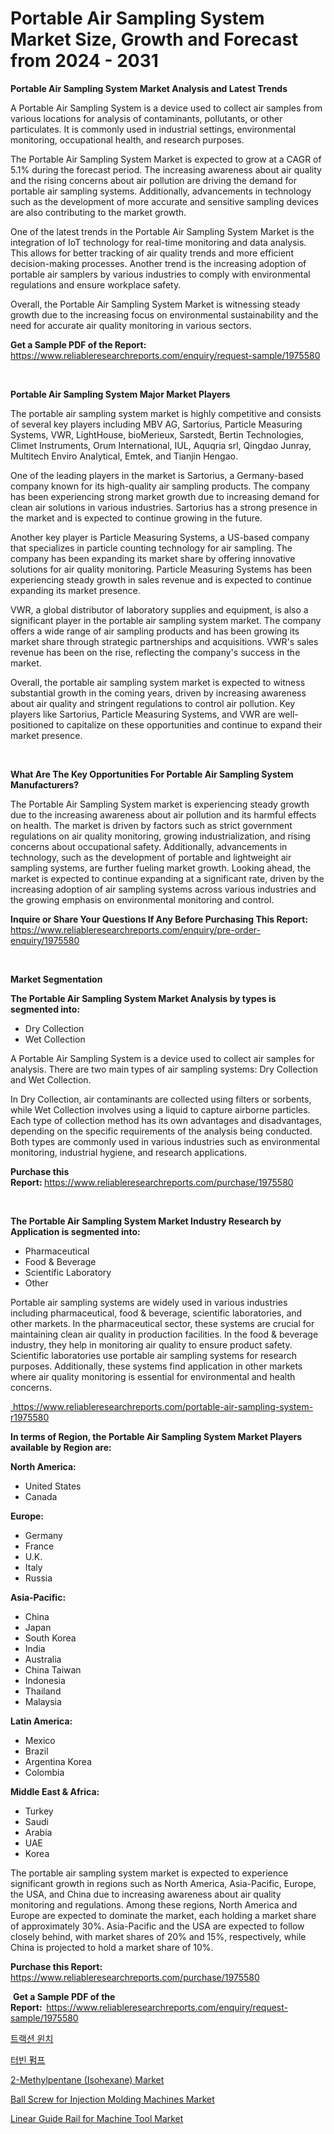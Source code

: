 <p><h1>Portable Air Sampling System Market Size, Growth and Forecast from 2024 - 2031</h1></p><p><strong>Portable Air Sampling System Market Analysis and Latest Trends</strong></p>
<p><p>A Portable Air Sampling System is a device used to collect air samples from various locations for analysis of contaminants, pollutants, or other particulates. It is commonly used in industrial settings, environmental monitoring, occupational health, and research purposes.</p><p>The Portable Air Sampling System Market is expected to grow at a CAGR of 5.1% during the forecast period. The increasing awareness about air quality and the rising concerns about air pollution are driving the demand for portable air sampling systems. Additionally, advancements in technology such as the development of more accurate and sensitive sampling devices are also contributing to the market growth.</p><p>One of the latest trends in the Portable Air Sampling System Market is the integration of IoT technology for real-time monitoring and data analysis. This allows for better tracking of air quality trends and more efficient decision-making processes. Another trend is the increasing adoption of portable air samplers by various industries to comply with environmental regulations and ensure workplace safety.</p><p>Overall, the Portable Air Sampling System Market is witnessing steady growth due to the increasing focus on environmental sustainability and the need for accurate air quality monitoring in various sectors.</p></p>
<p><strong>Get a Sample PDF of the Report:&nbsp;</strong> <a href="https://www.reliableresearchreports.com/enquiry/request-sample/1975580">https://www.reliableresearchreports.com/enquiry/request-sample/1975580</a></p>
<p>&nbsp;</p>
<p><strong>Portable Air Sampling System Major Market Players</strong></p>
<p><p>The portable air sampling system market is highly competitive and consists of several key players including MBV AG, Sartorius, Particle Measuring Systems, VWR, LightHouse, bioMerieux, Sarstedt, Bertin Technologies, Climet Instruments, Orum International, IUL, Aquqria srl, Qingdao Junray, Multitech Enviro Analytical, Emtek, and Tianjin Hengao.</p><p>One of the leading players in the market is Sartorius, a Germany-based company known for its high-quality air sampling products. The company has been experiencing strong market growth due to increasing demand for clean air solutions in various industries. Sartorius has a strong presence in the market and is expected to continue growing in the future.</p><p>Another key player is Particle Measuring Systems, a US-based company that specializes in particle counting technology for air sampling. The company has been expanding its market share by offering innovative solutions for air quality monitoring. Particle Measuring Systems has been experiencing steady growth in sales revenue and is expected to continue expanding its market presence.</p><p>VWR, a global distributor of laboratory supplies and equipment, is also a significant player in the portable air sampling system market. The company offers a wide range of air sampling products and has been growing its market share through strategic partnerships and acquisitions. VWR's sales revenue has been on the rise, reflecting the company's success in the market.</p><p>Overall, the portable air sampling system market is expected to witness substantial growth in the coming years, driven by increasing awareness about air quality and stringent regulations to control air pollution. Key players like Sartorius, Particle Measuring Systems, and VWR are well-positioned to capitalize on these opportunities and continue to expand their market presence.</p></p>
<p>&nbsp;</p>
<p><strong>What Are The Key Opportunities For Portable Air Sampling System Manufacturers?</strong></p>
<p><p>The Portable Air Sampling System market is experiencing steady growth due to the increasing awareness about air pollution and its harmful effects on health. The market is driven by factors such as strict government regulations on air quality monitoring, growing industrialization, and rising concerns about occupational safety. Additionally, advancements in technology, such as the development of portable and lightweight air sampling systems, are further fueling market growth. Looking ahead, the market is expected to continue expanding at a significant rate, driven by the increasing adoption of air sampling systems across various industries and the growing emphasis on environmental monitoring and control.</p></p>
<p><strong>Inquire or Share Your Questions If Any Before Purchasing This Report:</strong> <a href="https://www.reliableresearchreports.com/enquiry/pre-order-enquiry/1975580">https://www.reliableresearchreports.com/enquiry/pre-order-enquiry/1975580</a></p>
<p>&nbsp;</p>
<p><strong>Market Segmentation</strong></p>
<p><strong>The Portable Air Sampling System Market Analysis by types is segmented into:</strong></p>
<p><ul><li>Dry Collection</li><li>Wet Collection</li></ul></p>
<p><p>A Portable Air Sampling System is a device used to collect air samples for analysis. There are two main types of air sampling systems: Dry Collection and Wet Collection. </p><p>In Dry Collection, air contaminants are collected using filters or sorbents, while Wet Collection involves using a liquid to capture airborne particles. Each type of collection method has its own advantages and disadvantages, depending on the specific requirements of the analysis being conducted. Both types are commonly used in various industries such as environmental monitoring, industrial hygiene, and research applications.</p></p>
<p><strong>Purchase this Report:&nbsp;</strong><a href="https://www.reliableresearchreports.com/purchase/1975580">https://www.reliableresearchreports.com/purchase/1975580</a></p>
<p>&nbsp;</p>
<p><strong>The Portable Air Sampling System Market Industry Research by Application is segmented into:</strong></p>
<p><ul><li>Pharmaceutical</li><li>Food & Beverage</li><li>Scientific Laboratory</li><li>Other</li></ul></p>
<p><p>Portable air sampling systems are widely used in various industries including pharmaceutical, food & beverage, scientific laboratories, and other markets. In the pharmaceutical sector, these systems are crucial for maintaining clean air quality in production facilities. In the food & beverage industry, they help in monitoring air quality to ensure product safety. Scientific laboratories use portable air sampling systems for research purposes. Additionally, these systems find application in other markets where air quality monitoring is essential for environmental and health concerns.</p></p>
<p><a href="https://www.reliableresearchreports.com/portable-air-sampling-system-r1975580">&nbsp;https://www.reliableresearchreports.com/portable-air-sampling-system-r1975580</a></p>
<p><strong>In terms of Region, the Portable Air Sampling System Market Players available by Region are:</strong></p>
<p>
    <p> <strong> North America: </strong>
        <ul>
            <li>United States</li>
            <li>Canada</li>
        </ul>
        </p> 
    <p> <strong> Europe: </strong>
        <ul>
            <li>Germany</li>
            <li>France</li>
            <li>U.K.</li>
            <li>Italy</li>
            <li>Russia</li>
        </ul>
        </p> 
    <p> <strong> Asia-Pacific: </strong>
        <ul>
            <li>China</li>
            <li>Japan</li>
            <li>South Korea</li>
            <li>India</li>
            <li>Australia</li>
            <li>China Taiwan</li>
            <li>Indonesia</li>
            <li>Thailand</li>
            <li>Malaysia</li>
        </ul>
        </p> 
    <p> <strong> Latin America: </strong>
        <ul>
            <li>Mexico</li>
            <li>Brazil</li>
            <li>Argentina Korea</li>
            <li>Colombia</li>
        </ul>
        </p> 
    <p> <strong> Middle East & Africa: </strong>
        <ul>
            <li>Turkey</li>
            <li>Saudi</li>
            <li>Arabia</li>
            <li>UAE</li>
            <li>Korea</li>
        </ul>
    </p>
    </p>
<p><p>The portable air sampling system market is expected to experience significant growth in regions such as North America, Asia-Pacific, Europe, the USA, and China due to increasing awareness about air quality monitoring and regulations. Among these regions, North America and Europe are expected to dominate the market, each holding a market share of approximately 30%. Asia-Pacific and the USA are expected to follow closely behind, with market shares of 20% and 15%, respectively, while China is projected to hold a market share of 10%.</p></p>
<p><strong>Purchase this Report: </strong><a href="https://www.reliableresearchreports.com/purchase/1975580">https://www.reliableresearchreports.com/purchase/1975580</a></p>
<p>&nbsp;<strong>Get a Sample PDF of the Report:&nbsp;&nbsp;</strong><a href="https://www.reliableresearchreports.com/enquiry/request-sample/1975580">https://www.reliableresearchreports.com/enquiry/request-sample/1975580</a></p>
<p><strong></strong></p>
<p><p><a href="https://github.com/PhilToryphy7876567/Market-Research-Report-List-1/blob/main/548663641187.md">트랙션 윈치</a></p><p><a href="https://github.com/solomonbode85/Market-Research-Report-List-1/blob/main/728144241189.md">터빈 펌프</a></p><p><a href="https://issuu.com/reportprime-2/docs/2-methylpentane-isohexane-market-size-2030.pptx">2-Methylpentane (Isohexane) Market</a></p><p><a href="https://github.com/tamvrosiya/Market-Research-Report-List-4/blob/main/ball-screw-for-injection-molding-machines-market.md">Ball Screw for Injection Molding Machines Market</a></p><p><a href="https://github.com/changoleonlaverguenzanoexiste/Market-Research-Report-List-3/blob/main/linear-guide-rail-for-machine-tool-market.md">Linear Guide Rail for Machine Tool Market</a></p></p>